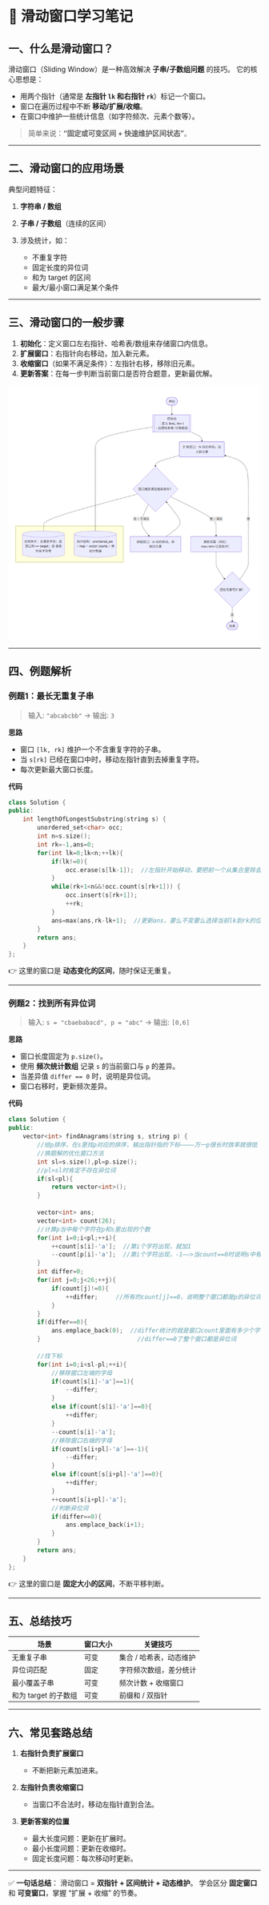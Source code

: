 
# 📝 滑动窗口学习笔记

## 一、什么是滑动窗口？

滑动窗口（Sliding Window）是一种高效解决 **子串/子数组问题** 的技巧。
它的核心思想是：

* 用两个指针（通常是 **左指针 `lk` 和右指针 `rk`**）标记一个窗口。
* 窗口在遍历过程中不断 **移动/扩展/收缩**。
* 在窗口中维护一些统计信息（如字符频次、元素个数等）。

> 简单来说：**“固定或可变区间 + 快速维护区间状态”**。

---

## 二、滑动窗口的应用场景

典型问题特征：

1. **字符串 / 数组**
2. **子串 / 子数组**（连续的区间）
3. 涉及统计，如：

   * 不重复字符
   * 固定长度的异位词
   * 和为 target 的区间
   * 最大/最小窗口满足某个条件

---

## 三、滑动窗口的一般步骤

1. **初始化**：定义窗口左右指针、哈希表/数组来存储窗口内信息。
2. **扩展窗口**：右指针向右移动，加入新元素。
3. **收缩窗口**（如果不满足条件）：左指针右移，移除旧元素。
4. **更新答案**：在每一步判断当前窗口是否符合题意，更新最优解。

![滑动窗口示意图](image/sliding_window.png)

---

## 四、例题解析

### 例题1：最长无重复子串

> 输入: `"abcabcbb"` → 输出: `3`

**思路**

* 窗口 `[lk, rk]` 维护一个不含重复字符的子串。
* 当 `s[rk]` 已经在窗口中时，移动左指针直到去掉重复字符。
* 每次更新最大窗口长度。

**代码**

```cpp
class Solution {
public:
    int lengthOfLongestSubstring(string s) {
        unordered_set<char> occ;
        int n=s.size();
        int rk=-1,ans=0;
        for(int lk=0;lk<n;++lk){
            if(lk!=0){
                occ.erase(s[lk-1]);  //左指针开始移动，要把前一个从集合里除去
            }
            while(rk+1<n&&!occ.count(s[rk+1])) {
                occ.insert(s[rk+1]);
                ++rk;
            }
            ans=max(ans,rk-lk+1);  //更新ans，要么不变要么选择当前lk到rk的位置
        }
        return ans;
    }
};
```

👉 这里的窗口是 **动态变化的区间**，随时保证无重复。

---

### 例题2：找到所有异位词

> 输入: `s = "cbaebabacd", p = "abc"` → 输出: `[0,6]`

**思路**

* 窗口长度固定为 `p.size()`。
* 使用 **频次统计数组** 记录 `s` 的当前窗口与 `p` 的差异。
* 当差异值 `differ == 0` 时，说明是异位词。
* 窗口右移时，更新频次差异。

**代码**

```cpp
class Solution {
public:
    vector<int> findAnagrams(string s, string p) {
        //给p排序，在s里找p对应的排序，输出指针指的下标————万一p很长时效率就很低
        //换题解的优化窗口方法
        int sl=s.size(),pl=p.size();
        //pl>sl时肯定不存在异位词
        if(sl<pl){
            return vector<int>();
        }

        vector<int> ans;
        vector<int> count(26);
        //计算p当中每个字符在p和s里出现的个数
        for(int i=0;i<pl;++i){
            ++count[s[i]-'a'];  //第i个字符出现，就加1
            --count[p[i]-'a'];  //第i个字符出现，-1——>当count==0时说明s中有p的异位词
        }
        int differ=0;
        for(int j=0;j<26;++j){
            if(count[j]!=0){
                ++differ;     //所有的count[j]==0，说明整个窗口都是p的异位词
            }
        }
        if(differ==0){
            ans.emplace_back(0);  //differ统计的就是窗口count里面有多少个字符出现次数与p不一样
        }                           //differ==0了整个窗口都是异位词
        
        //找下标
        for(int i=0;i<sl-pl;++i){
            //移除窗口左端的字母
            if(count[s[i]-'a']==1){
                --differ;
            }
            else if(count[s[i]-'a']==0){
                ++differ;
            }
            --count[s[i]-'a'];
            //移除窗口右端的字母
            if(count[s[i+pl]-'a']==-1){
                --differ;
            }
            else if(count[s[i+pl]-'a']==0){
                ++differ;
            }
            ++count[s[i+pl]-'a'];
            //判断异位词
            if(differ==0){
                ans.emplace_back(i+1);
            }
        }
        return ans;
    }
};
```

👉 这里的窗口是 **固定大小的区间**，不断平移判断。

---

## 五、总结技巧

| 场景             | 窗口大小 | 关键技巧          |
| -------------- | ---- | ------------- |
| 无重复子串          | 可变   | 集合 / 哈希表，动态维护 |
| 异位词匹配          | 固定   | 字符频次数组，差分统计   |
| 最小覆盖子串         | 可变   | 频次计数 + 收缩窗口   |
| 和为 target 的子数组 | 可变   | 前缀和 / 双指针     |

---

## 六、常见套路总结

1. **右指针负责扩展窗口**

   * 不断把新元素加进来。
2. **左指针负责收缩窗口**

   * 当窗口不合法时，移动左指针直到合法。
3. **更新答案的位置**

   * 最大长度问题：更新在扩展时。
   * 最小长度问题：更新在收缩时。
   * 固定长度问题：每次移动时更新。

---

✅ **一句话总结**：
滑动窗口 = **双指针 + 区间统计 + 动态维护**。
学会区分 **固定窗口** 和 **可变窗口**，掌握 “扩展 + 收缩” 的节奏。






